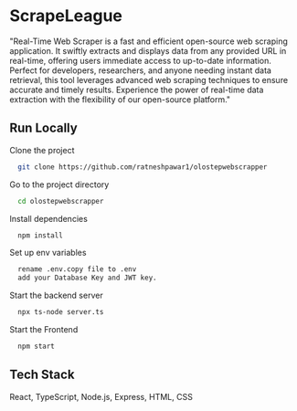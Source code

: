
# ScrapeLeague

"Real-Time Web Scraper is a fast and efficient open-source web scraping application.
        It swiftly extracts and displays data from any provided URL in real-time, offering
        users immediate access to up-to-date information. Perfect for developers, researchers,
        and anyone needing instant data retrieval, this tool leverages advanced web scraping
        techniques to ensure accurate and timely results. Experience the power of real-time
        data extraction with the flexibility of our open-source platform."


## Run Locally

Clone the project

```bash
  git clone https://github.com/ratneshpawar1/olostepwebscrapper
```

Go to the project directory

```bash
  cd olostepwebscrapper
```

Install dependencies

```bash
  npm install
```

Set up env variables

```bash
  rename .env.copy file to .env
  add your Database Key and JWT key.
```

Start the backend server

```bash
  npx ts-node server.ts
```
Start the Frontend 

```bash
  npm start
```

## Tech Stack
React, TypeScript, Node.js, Express, HTML, CSS